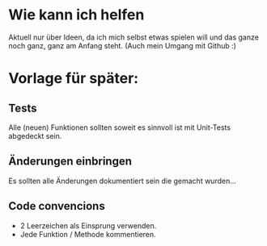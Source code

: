 # Wie kann ich helfen
Aktuell nur über Ideen, da ich mich selbst etwas spielen will und das ganze noch ganz, ganz am Anfang steht. (Auch mein Umgang mit Github :)

# Vorlage für später:

## Tests
Alle (neuen) Funktionen sollten soweit es sinnvoll ist mit Unit-Tests abgedeckt sein.

## Änderungen einbringen
Es sollten alle Änderungen dokumentiert sein die gemacht wurden...

## Code convencions
* 2 Leerzeichen als Einsprung verwenden.
* Jede Funktion / Methode kommentieren.
